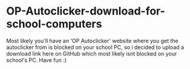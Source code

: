 # OP-Autoclicker-download-for-school-computers
Most likely you'll have an 'OP Autoclicker' website where you get the autoclicker from is blocked on your school PC, so i decided to upload a download link here on GitHub which most likely isnt blocked on your school's PC. Have fun :)
